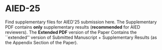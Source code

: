 # AIED-25
Find supplementary files for AIED'25 submission here. The Supplementary PDF contains **only** supplementary results (**recommended** for AIED reviewers). The **Extended PDF** version of the Paper Contains the ``extended'' version of Submitted Manuscript + Supplementary Results (as the Appendix Section of the Paper). 
